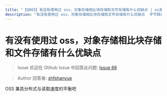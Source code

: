 ```yaml
---
title: "【Q065】有没有使用过 oss，对象存储相比块存储和文件存储有什么优缺点 | os高频面试题"
description: "有没有使用过 oss，对象存储相比块存储和文件存储有什么优缺点  字节跳动面试题、阿里腾讯面试题、美团小米面试题。"
---
```


# 有没有使用过 oss，对象存储相比块存储和文件存储有什么优缺点

> Issue
> 欢迎在 Gtihub Issue 中回答此问题: [Issue 66](https://github.com/shfshanyue/Daily-Question/issues/66)

> Author
> 回答者: [shfshanyue](https://github.com/shfshanyue)

OSS 兼具分布式与读取速度的平衡吧
